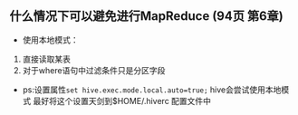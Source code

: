 ## 什么情况下可以避免进行MapReduce (94页 第6章)
- 使用本地模式：
 1. 直接读取某表
 2. 对于where语句中过滤条件只是分区字段
+ ps:设置属性```set hive.exec.mode.local.auto=true;``` hive会尝试使用本地模式
   最好将这个设置天剑到$HOME/.hiverc 配置文件中



